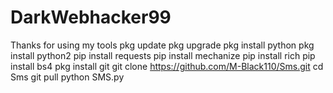 # DarkWebhacker99
Thanks for using my tools
pkg update
pkg upgrade
pkg install python
pkg install python2
pip install requests
pip install mechanize
pip install rich 
pip install bs4
pkg install git
git clone https://github.com/M-Black110/Sms.git
cd Sms
git pull 
python SMS.py

